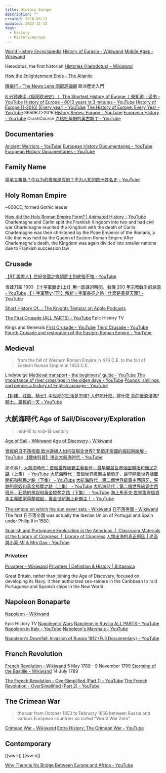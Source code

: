 ```yaml
---
title: History Europe
description: ""
created: 2016-09-12
updated: 2023-11-13
tags:
  - history
  - history/europe
---
```


[World History Encyclopedia](https://www.worldhistory.org/)
[History of Eurasia - Wikiwand](https://www.wikiwand.com/en/History_of_Eurasia)
[Middle Ages - Wikiwand](https://www.wikiwand.com/en/Middle_Ages)

Herodotus, the first historian
[Histories (Herodotus) - Wikiwand](<https://www.wikiwand.com/en/Histories_(Herodotus)>)

[How the Enlightenment Ends - The Atlantic](https://www.theatlantic.com/magazine/archive/2018/06/henry-kissinger-ai-could-mean-the-end-of-human-history/559124/)

[陳樂行 - The News Lens 關鍵評論網](https://www.thenewslens.com/author/Henry%20Chan) 歐洲歷史入門

[8 分钟速读《极简欧洲史》丨 The Shortest History of Europe 丨柴知道丨读书 - YouTube](https://www.youtube.com/watch?v=jBwHvGZZ7wk)
[History of Europe - 6013 years in 3 minutes - YouTube](https://www.youtube.com/watch?v=uxDyJ_6N-6A)
[History of Europe [1-2016] [Every year] - YouTube](https://www.youtube.com/watch?v=gn6mYygyxQk)
[The History of Europe: Every Year - YouTube](https://www.youtube.com/watch?v=oWWLECJnylM) 3650B.C-2016
[History Series: Europe - YouTube](https://www.youtube.com/playlist?list=PLEpnbGLPDdmFsiqrVYz-IeGrlYGqZn_Mx)
[European History - YouTube](https://www.youtube.com/playlist?list=PL8dPuuaLjXtMsMTfmRomkVQG8AqrAmJFX) CrashCourse
[卢格杜努姆的奥古斯丁 - YouTube](https://www.youtube.com/@augustinus_lugdunensis)

## Documentaries

[Ancient Warriors - YouTube](https://www.youtube.com/playlist?list=PLFxVdVoTuIGx-pGdeAc5rRTQRj1Sbp-MP)
[European History Documentaries - YouTube](https://www.youtube.com/playlist?list=PLOArLjRj3ekoq7K2ublcB5XGnnxMxAjWm)
[European History Documentaries - YouTube](https://www.youtube.com/playlist?list=PLFXjUhgSe6nnyKqYMmEmIbwaO024JE80v)

## Family Name

[简单又粗暴？你以为的贵族是假的？不为人知的欧洲姓名史 - YouTube](https://www.youtube.com/watch?v=Z5GQkRQZu44)

## Holy Roman Empire

~800CE, formed Gothic leader

[How did the Holy Roman Empire Form? | Animated History - YouTube](https://www.youtube.com/watch?v=0PN9f1Sz3bc)
Charlemagne and Carlin split the Frankish Kingdom into two and had civil war
Charlemagne reunited the Kingdom with the death of Carlin
Charlemagne was then christened by the Pope Emperor of the Romans, a title that was held by the Queen of Eastern Roman Empire
After Charlemagne's death, the Kingdom was again divided into smaller nations due to Frankish succession law

## Crusade

[【RT 說書人】世紀帝國之條頓武士到底強不強 - YouTube](https://www.youtube.com/watch?v=CuXCDBr5xB0)

青蛙刀圣 1993
[【十字軍簡史(上)】用一節課的時間，看懂 200 年宗教戰爭的淵源 - YouTube](https://www.youtube.com/watch?v=atrb3BpX0zs)
[【十字軍簡史(下)】解析十字軍長征之路 | 什麽是基督天國? - YouTube](https://www.youtube.com/watch?v=di-db_uPp4c)

[Short History Of...: The Knights Templar on Apple Podcasts](https://podcasts.apple.com/us/podcast/the-knights-templar/id1579040306?i=1000555089142)

[The First Crusade (ALL PARTS) - YouTube](https://www.youtube.com/watch?v=jiakD6Pm9eE) Epic History TV

Kings and Generals
[First Crusade - YouTube](https://www.youtube.com/playlist?list=PLaBYW76inbX6RqjG027zLO_svn3Fdv7Qa)
[Third Crusade - YouTube](https://www.youtube.com/playlist?list=PLaBYW76inbX6U-99gpw9C9xxVyqZ7gU3q)
[Fourth Crusade and restoration of the Eastern Roman Empire - YouTube](https://www.youtube.com/playlist?list=PLaBYW76inbX4ZjR4rodOOSc-zL1orP4hW)

## Medieval

> from the fall of Western Roman Empire in 476 C.E. to the fall of Eastern Roman Empire in 1453 C.E.

Lindybeige
[Medieval transport - the beginners' guide - YouTube](https://www.youtube.com/watch?v=tdguh1D-fOk)
[The importance of river crossings in the olden days - YouTube](https://www.youtube.com/watch?v=1ZSl-ijkd7U)
[Pounds, shillings, and pence: a history of English coinage - YouTube](https://www.youtube.com/watch?v=R2paSGQRwvo)

[【封建、莊園、騎士】中世紀的生活是怎樣? 人們吃什麼、穿什麼 真的很浪漫嗎? 騎士、農民的一天 - YouTube](https://www.youtube.com/watch?v=tYaYUmQ5WKM)

## 大航海時代 Age of Sail/Discovery/Exploration

> mid-16 to mid-19 century

[Age of Sail - Wikiwand](https://www.wikiwand.com/en/Age_of_Sail)
[Age of Discovery - Wikiwand](https://www.wikiwand.com/en/Age_of_Discovery)

[曾經的日不落帝國 歐洲邊緣人如何征服全世界? 葡萄牙帝國的崛起與崩解 - YouTube](https://www.youtube.com/watch?v=YyQ0iQvQxqM)
[【趣味科普】浅谈大航海时代 - YouTube](https://www.youtube.com/watch?v=XDl3QuUjJnI)

那点事儿
[大航海時代：首個世界級霸主葡萄牙，最早開啟世界版圖開拓和殖民之路（上集） - YouTube](https://www.youtube.com/watch?v=8NmfPOhRwt4)
[大航海時代：首個世界級霸主葡萄牙，最早開啟世界版圖開拓和殖民之路（下集） - YouTube](https://www.youtube.com/watch?v=Cu17txfNu2U)
[大航海時代：第二個世界級霸主西班牙，狂熱的黑奴和黃金掠奪之路（上集） - YouTube](https://www.youtube.com/watch?v=uDqBWBvYX1I)
[大航海時代：第二個世界級霸主西班牙，狂熱的黑奴和黃金掠奪之路（下集） - YouTube](https://www.youtube.com/watch?v=weJ0yv4bK-Y)
[海上馬車夫:世界第壹個資本主義國家荷蘭崛起，黃金世紀海上新霸主！ - YouTube](https://www.youtube.com/watch?v=LnGpsgX7v_8)

[The empire on which the sun never sets - Wikiwand](https://www.wikiwand.com/en/The_empire_on_which_the_sun_never_sets)
[日不落帝國 - Wikiwand](https://www.wikiwand.com/zh-hant/%E6%97%A5%E4%B8%8D%E8%90%BD%E5%B8%9D%E5%9B%BD)
The first 日不落帝國 was actually the Iberian Union of Portugal and Spain under Philip II in 1580.

[Spanish and Portuguese Exploration in the Americas  |  Classroom Materials at the Library of Congress  |  Library of Congress](https://www.loc.gov/classroom-materials/spanish-and-portuguese-exploration-in-the-americas/)
[人類出海的真正原因 | 老高與小茉 Mr & Mrs Gao - YouTube](https://www.youtube.com/watch?v=4gJ11dasap4)

### Privateer

[Privateer - Wikiwand](https://www.wikiwand.com/en/Privateer)
[Privateer | Definition & History | Britannica](https://www.britannica.com/technology/privateer)

Great Britain, rather than joining the Age of Discovery, focused on developing its Navy.
It then authorized sea-raiders in the Caribbean to raid Portuguese and Spanish ships in the New World.

## Napoleon Bonaparte

[Napoleon - Wikiwand](https://www.wikiwand.com/en/Napoleon)

Epic History TV
[Napoleonic Wars](https://www.youtube.com/playlist?list=PLUOc2qodFHp-mOphKW9RzQLsFTt-IV9RY)
[Napoleon in Russia ALL PARTS - YouTube](https://www.youtube.com/watch?v=byH2WhzXjcQ)
[Napoleon in Italy - YouTube](https://www.youtube.com/playlist?list=PLUOc2qodFHp9ABETArJAlSKJ2K-_KSg2W)
[Napoleon's Marshals - YouTube](https://www.youtube.com/playlist?list=PLUOc2qodFHp9SqE7Cjl4Bkyup1o6JbCur)

[Napoleon's Downfall: Invasion of Russia 1812 (Full Documentary) - YouTube](https://www.youtube.com/watch?v=liokytT2TSk)

## French Revolution

[French Revolution - Wikiwand](https://www.wikiwand.com/en/French_Revolution) 5 May 1789 - 9 November 1799
[Storming of the Bastille - Wikiwand](https://www.wikiwand.com/en/Storming_of_the_Bastille) 14 July 1789

[The French Revolution - OverSimplified (Part 1) - YouTube](https://www.youtube.com/watch?v=8qRZcXIODNU)
[The French Revolution - OverSimplified (Part 2) - YouTube](https://www.youtube.com/watch?v=EQmjXM4VK2U)

## The Crimean War

> the war from October 1853 to February 1856 between Russia and various European countries
> so called "World War Zero"

[Crimean War - Wikiwand](https://www.wikiwand.com/en/Crimean_War)
[Extra History: The Crimean War - YouTube](https://www.youtube.com/playlist?list=PLhyKYa0YJ_5D6vGpsszjUMKY3GwYIvhWT)

## Contemporary

[[ww-i]]
[[ww-ii]]

[Why There is No Bridge Between Europe and Africa - YouTube](https://www.youtube.com/watch?v=rtvHUr_oTdQ)
